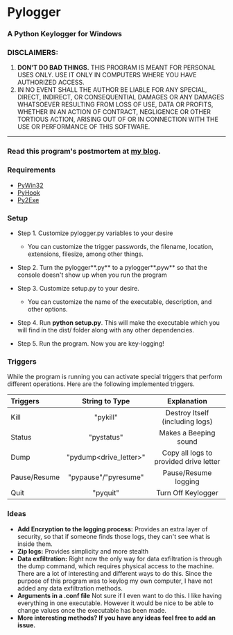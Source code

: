 <h1>Pylogger</h1>

<h3>A Python Keylogger for Windows</h3>



<h3>DISCLAIMERS:</h3> 

1. **DON'T DO BAD THINGS.** THIS PROGRAM IS MEANT FOR PERSONAL USES ONLY. USE IT ONLY IN COMPUTERS WHERE YOU HAVE AUTHORIZED ACCESS.
2. IN NO EVENT SHALL THE AUTHOR BE LIABLE FOR ANY SPECIAL, DIRECT, INDIRECT, OR CONSEQUENTIAL DAMAGES OR ANY DAMAGES WHATSOEVER RESULTING FROM LOSS OF USE, DATA OR PROFITS, WHETHER IN AN ACTION OF CONTRACT, NEGLIGENCE OR OTHER TORTIOUS ACTION, ARISING OUT OF OR IN CONNECTION WITH THE USE OR PERFORMANCE OF THIS SOFTWARE.

<hr>

### Read this program's postmortem at [my blog](http://konukoii.com/blog/2016/09/27/capture-the-keys-chapter-2-pylogger/). ###

<h3>Requirements</h3>
 
- [PyWin32](http://starship.python.net/~skippy/win32/Downloads.html)
- [PyHook](https://sourceforge.net/projects/pyhook/)
- [Py2Exe](http://py2exe.org/)


<h3>Setup</h3>

- Step 1. Customize pylogger.py variables to your desire
  - You can customize the trigger passwords, the filename, location, extensions, filesize, among other things.

- Step 2. Turn the pylogger**.py** to a pylogger**.pyw** so that the console doesn't show up when you run the program

- Step 3. Customize setup.py to your desire.
  - You can customize the name of the executable, description, and other options.

- Step 4. Run **python setup.py**. This will make the executable which you will find in the dist/ folder along with any other dependencies.

- Step 5. Run the program. Now you are key-logging!

<h3>Triggers</h3>

While the program is running you can activate special triggers that perform different operations. Here are the following implemented triggers.

| Triggers      | String to Type		 |  Explanation 				   		  |
|:------------- |:----------------------:| :------------------------------------: |
| Kill			| "pykill" 				 | Destroy Itself (including logs) 		  |
| Status     	| "pystatus" 			 | Makes a Beeping sound	    		  |
| Dump			| "pydump<drive_letter>" | Copy all logs to provided drive letter |
| Pause/Resume	| "pypause"/"pyresume"	 | Pause/Resume logging 				  |
| Quit			| "pyquit"				 | Turn Off Keylogger 				  	  | 

<h3>Ideas</h3>

- **Add Encryption to the logging process:** Provides an extra layer of security, so that if someone finds those logs, they can't see what is inside them.
- **Zip logs:** Provides simplicity and more stealth
- **Data exfiltration:** Right now the only way for data exfiltration is through the dump command, which requires physical access to the machine. There are a lot of interesting and different ways to do this. Since the purpose of this program was to keylog my own computer, I have not added any data exfiltration methods.
- **Arguments in a .conf file** Not sure if I even want to do this. I like having everything in one executable. However it would be nice to be able to change values once the executable has been made.
- **More interesting methods? If you have any ideas feel free to add an issue.**
